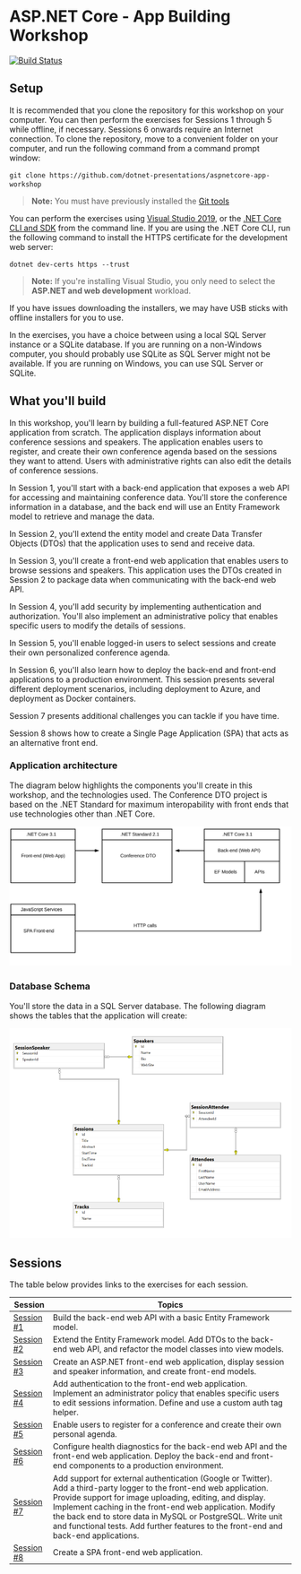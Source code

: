 # ASP.NET Core - App Building Workshop

[![Build Status](https://dev.azure.com/dotnet/AspNetCoreWorkshop/_apis/build/status/ASP.NET%20Workshop-ASP.NET%20Core%203.x?branchName=master)](https://dev.azure.com/dotnet/AspNetCoreWorkshop/_build/latest?definitionId=71&branchName=master)

## Setup

It is recommended that you clone the repository for this workshop on your computer. You can then perform the exercises for Sessions 1 through 5 while offline, if necessary. Sessions 6 onwards require an Internet connection. To clone the repository, move to a convenient folder on your computer, and run the following command from a command prompt window:

```console
git clone https://github.com/dotnet-presentations/aspnetcore-app-workshop
```

> **Note:** You must have previously installed the [Git tools](https://git-scm.com/downloads)

You can perform the exercises using [Visual Studio 2019](https://visualstudio.microsoft.com/downloads/), or the [.NET Core CLI and SDK](https://dotnet.microsoft.com/download/dotnet-core/3.0) from the command line. If you are using the .NET Core CLI, run the following command to install the HTTPS certificate for the development web server:

```console
dotnet dev-certs https --trust
```

> **Note:** If you're installing Visual Studio, you only need to select the **ASP.NET and web development** workload.

If you have issues downloading the installers, we may have USB sticks with offline installers for you to use.

In the exercises, you have a choice between using a local SQL Server instance or a SQLite database. If you are running on a non-Windows computer, you should probably use SQLite as SQL Server might not be available. If you are running on Windows, you can use SQL Server or SQLite.

## What you'll build

In this workshop, you'll learn by building a full-featured ASP.NET Core application from scratch. The application displays information about conference sessions and speakers. The application enables users to register, and create their own conference agenda based on the sessions they want to attend. Users with administrative rights can also edit the details of conference sessions.

In Session 1, you'll start with a back-end application that exposes a web API for accessing and maintaining conference data. You'll store the conference information in a database, and the back end will use an Entity Framework model to retrieve and manage the data.

In Session 2, you'll extend the entity model and create Data Transfer Objects (DTOs) that the application uses to send and receive data.

In Session 3, you'll create a front-end web application that enables users to browse sessions and speakers. This application uses the DTOs created in Session 2 to package data when communicating with the back-end web API.

In Session 4, you'll add security by implementing authentication and authorization. You'll also implement an administrative policy that enables specific users to modify the details of sessions.

In Session 5, you'll enable logged-in users to select sessions and create their own personalized conference agenda.

In Session 6, you'll also learn how to deploy the back-end and front-end applications to a production environment. This session presents several different deployment scenarios, including deployment to Azure, and deployment as Docker containers.

Session 7 presents additional challenges you can tackle if you have time.

Session 8 shows how to create a Single Page Application (SPA) that acts as an alternative front end.

### Application architecture

The diagram below highlights the components you'll create in this workshop, and the technologies used. The Conference DTO project is based on the .NET Standard for maximum interopability with front ends that use technologies other than .NET Core.

![Architecture Diagram](docs/images/ConferencePlannerArchitectureDiagram.svg)

### Database Schema

You'll store the data in a SQL Server database. The following diagram shows the tables that the application will create:

![Database Schema Diagram](docs/images/conference-planner-db-diagram.png)

## Sessions

The table below provides links to the exercises for each session.

| Session | Topics |
| ----- | ---- |
| [Session #1](docs/1.%20Create%20BackEnd%20API%20project.md) | Build the back-end web API with a basic Entity Framework model. |
| [Session #2](docs/2.%20Build%20out%20BackEnd%20and%20Refactor.md) | Extend the Entity Framework model. Add DTOs to the back-end web API, and refactor the model classes into view models. |
| [Session #3](docs/3.%20Add%20front-end%2C%20render%20agenda%2C%20set%20up%20front-end%20models.md) | Create an ASP.NET front-end web application, display session and speaker information, and create front-end models. |
| [Session #4](docs/4.%20Add%20auth%20features.md) | Add authentication to the front-end web application. Implement an administrator policy that enables specific users to edit sessions information. Define and use a custom auth tag helper. |
| [Session #5](docs/5.%20Add%20personal%20agenda.md) | Enable users to register for a conference and create their own personal agenda. |
| [Session #6](docs/6.%20Production%20Readiness%20and%20Deployment.md) | Configure health diagnostics for the back-end web API and the front-end web application. Deploy the back-end and front-end components to a production environment. |
| [Session #7](docs/7.%20Challenges.md) | Add support for external authentication (Google or Twitter). Add a third-party logger to the front-end web application. Provide support for image uploading, editing, and display. Implement caching in the front-end web application. Modify the back end to store data in MySQL or PostgreSQL. Write unit and functional tests. Add further features to the front-end and back-end applications.
| [Session #8](docs/8.%20SPA%20FrontEnd.md) | Create a SPA front-end web application. |
